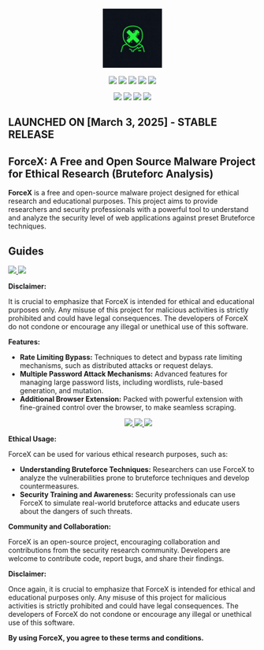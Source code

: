 <p align="center">
  <img height="120" src="image/forcex_generated_by_gemini.png">
</p>
<p align="center">
  <img src="https://img.shields.io/badge/version-1.0-green?style=for-the-badge">
  <img src="https://img.shields.io/github/license/pulse-empire/ForceX?style=for-the-badge&color=darkgreen">
  <img src="https://img.shields.io/github/stars/pulse-empire/ForceX?style=for-the-badge&color=teal">
  <img src="https://img.shields.io/github/forks/pulse-empire/ForceX?style=for-the-badge&color=cyan">
  <img src="https://img.shields.io/github/issues/pulse-empire/ForceX?style=for-the-badge&color=red">
</p>
<p align="center">
  <img src="https://img.shields.io/badge/Author-nemesis--guy-blue?style=flat-square">
  <img src="https://img.shields.io/badge/Open%20Source-Yes-darkgreen?style=flat-square">
  <img src="https://img.shields.io/badge/Maintained%3F-Yes-lightblue?style=flat-square">
  <img src="https://img.shields.io/badge/Written%20In-Python-darkcyan?style=flat-square">
</p>

## LAUNCHED ON [March 3, 2025] - STABLE RELEASE

## ForceX: A Free and Open Source Malware Project for Ethical Research (Bruteforc Analysis)

**ForceX** is a free and open-source malware project designed for ethical research and educational purposes. This project aims to provide researchers and security professionals with a powerful tool to understand and analyze the security level of web applications against preset Bruteforce techniques.

## Guides
<a href="https://github.com/pulse-empire/ForceX/blob/main/InstallationGuide.md">
  <img src="https://img.shields.io/badge/HOW_TO_INSTALL-teal?style=for-the-badge&logo=website">
</a>
<a href="https://nemesisguy.onrender.com/blog/how_to_hack_anyone_using_spyware.html">
  <img src="https://img.shields.io/badge/DEMONSTRATION_OF_HOW_TO_USE-teal?style=for-the-badge&logo=website">
</a>

**Disclaimer:**

It is crucial to emphasize that ForceX is intended for ethical and educational purposes only. Any misuse of this project for malicious activities is strictly prohibited and could have legal consequences. The developers of ForceX do not condone or encourage any illegal or unethical use of this software.

**Features:**

* **Rate Limiting Bypass:** Techniques to detect and bypass rate limiting mechanisms, such as distributed attacks or request delays.
* **Multiple Password Attack Mechanisms:** Advanced features for managing large password lists, including wordlists, rule-based generation, and mutation.
* **Additional Browser Extension:** Packed with powerful extension with fine-grained control over the browser, to make seamless scraping.
    <p align="center">
      <a href="https://nemesisguy.onrender.com/blog/how_to_hack_anyone_using_spyware.html">
        <img src="https://img.shields.io/badge/Tutorial_Page-teal?style=for-the-badge&logo=website">
        <img src="https://img.shields.io/badge/YouTube_Video_Link-red?style=for-the-badge&logo=youtube">
      </a>
      <a href="https://nemesisguy.onrender.com/blog/how_to_hack_anyone_using_spyware.html">
        <img src="https://img.shields.io/badge/TikTok_Video_Link-grey?style=for-the-badge&logo=tiktok">
      </a>
    </p>

**Ethical Usage:**

ForceX can be used for various ethical research purposes, such as:

* **Understanding Bruteforce Techniques:** Researchers can use ForceX to analyze the vulnerabilities prone to bruteforce techniques and develop countermeasures.
* **Security Training and Awareness:** Security professionals can use ForceX to simulate real-world bruteforce attacks and educate users about the dangers of such threats.

**Community and Collaboration:**

ForceX is an open-source project, encouraging collaboration and contributions from the security research community. Developers are welcome to contribute code, report bugs, and share their findings.

**Disclaimer:**

Once again, it is crucial to emphasize that ForceX is intended for ethical and educational purposes only. Any misuse of this project for malicious activities is strictly prohibited and could have legal consequences. The developers of ForceX do not condone or encourage any illegal or unethical use of this software.

**By using ForceX, you agree to these terms and conditions.**
